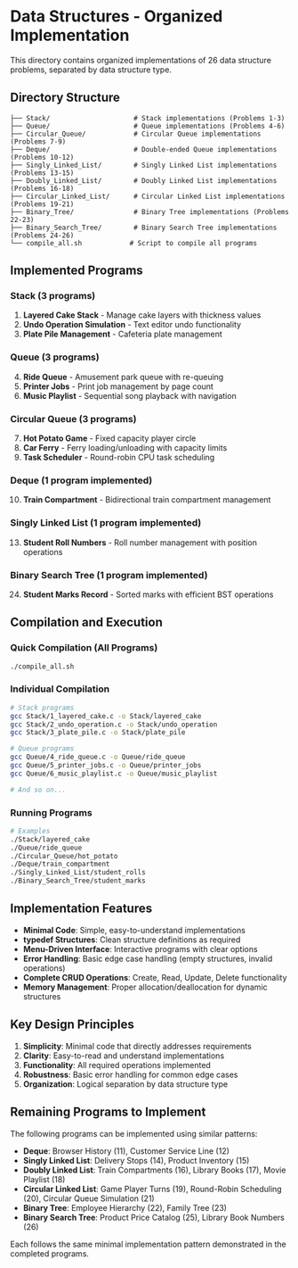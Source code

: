 # Data Structures - Organized Implementation

This directory contains organized implementations of 26 data structure problems, separated by data structure type.

## Directory Structure

```
├── Stack/                     # Stack implementations (Problems 1-3)
├── Queue/                     # Queue implementations (Problems 4-6)
├── Circular_Queue/            # Circular Queue implementations (Problems 7-9)
├── Deque/                     # Double-ended Queue implementations (Problems 10-12)
├── Singly_Linked_List/        # Singly Linked List implementations (Problems 13-15)
├── Doubly_Linked_List/        # Doubly Linked List implementations (Problems 16-18)
├── Circular_Linked_List/      # Circular Linked List implementations (Problems 19-21)
├── Binary_Tree/               # Binary Tree implementations (Problems 22-23)
├── Binary_Search_Tree/        # Binary Search Tree implementations (Problems 24-26)
└── compile_all.sh            # Script to compile all programs
```

## Implemented Programs

### Stack (3 programs)
1. **Layered Cake Stack** - Manage cake layers with thickness values
2. **Undo Operation Simulation** - Text editor undo functionality
3. **Plate Pile Management** - Cafeteria plate management

### Queue (3 programs)
4. **Ride Queue** - Amusement park queue with re-queuing
5. **Printer Jobs** - Print job management by page count
6. **Music Playlist** - Sequential song playback with navigation

### Circular Queue (3 programs)
7. **Hot Potato Game** - Fixed capacity player circle
8. **Car Ferry** - Ferry loading/unloading with capacity limits
9. **Task Scheduler** - Round-robin CPU task scheduling

### Deque (1 program implemented)
10. **Train Compartment** - Bidirectional train compartment management

### Singly Linked List (1 program implemented)
13. **Student Roll Numbers** - Roll number management with position operations

### Binary Search Tree (1 program implemented)
24. **Student Marks Record** - Sorted marks with efficient BST operations

## Compilation and Execution

### Quick Compilation (All Programs)
```bash
./compile_all.sh
```

### Individual Compilation
```bash
# Stack programs
gcc Stack/1_layered_cake.c -o Stack/layered_cake
gcc Stack/2_undo_operation.c -o Stack/undo_operation
gcc Stack/3_plate_pile.c -o Stack/plate_pile

# Queue programs
gcc Queue/4_ride_queue.c -o Queue/ride_queue
gcc Queue/5_printer_jobs.c -o Queue/printer_jobs
gcc Queue/6_music_playlist.c -o Queue/music_playlist

# And so on...
```

### Running Programs
```bash
# Examples
./Stack/layered_cake
./Queue/ride_queue
./Circular_Queue/hot_potato
./Deque/train_compartment
./Singly_Linked_List/student_rolls
./Binary_Search_Tree/student_marks
```

## Implementation Features

- **Minimal Code**: Simple, easy-to-understand implementations
- **typedef Structures**: Clean structure definitions as required
- **Menu-Driven Interface**: Interactive programs with clear options
- **Error Handling**: Basic edge case handling (empty structures, invalid operations)
- **Complete CRUD Operations**: Create, Read, Update, Delete functionality
- **Memory Management**: Proper allocation/deallocation for dynamic structures

## Key Design Principles

1. **Simplicity**: Minimal code that directly addresses requirements
2. **Clarity**: Easy-to-read and understand implementations
3. **Functionality**: All required operations implemented
4. **Robustness**: Basic error handling for common edge cases
5. **Organization**: Logical separation by data structure type

## Remaining Programs to Implement

The following programs can be implemented using similar patterns:

- **Deque**: Browser History (11), Customer Service Line (12)
- **Singly Linked List**: Delivery Stops (14), Product Inventory (15)
- **Doubly Linked List**: Train Compartments (16), Library Books (17), Movie Playlist (18)
- **Circular Linked List**: Game Player Turns (19), Round-Robin Scheduling (20), Circular Queue Simulation (21)
- **Binary Tree**: Employee Hierarchy (22), Family Tree (23)
- **Binary Search Tree**: Product Price Catalog (25), Library Book Numbers (26)

Each follows the same minimal implementation pattern demonstrated in the completed programs.

